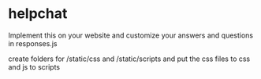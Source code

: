 # helpchat
Implement this on your website and customize your answers and questions in responses.js

create folders for /static/css and /static/scripts and put the css files to css and js to scripts
